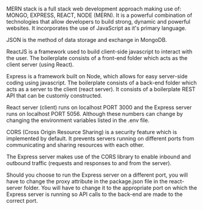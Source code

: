 MERN stack is a full stack web development approach making use of: MONGO, EXPRESS, REACT, NODE (MERN). It is a powerful combination of technologies that allow
developers to build strong, dynamic and powerful websites. It incorporates the use of JavaScript as it's primary language.

JSON is the method of data storage and exchange in MongoDB. 

ReactJS is a framework used to build client-side javascript to interact with the user. The boilerplate consists of a front-end folder which acts as the client 
server (using React).

Express is a framework built on Node, which allows for easy server-side coding using javascript. The boilerplate consists of a back-end folder which acts as a
server to the client (react server). It consists of a boilerplate REST API that can be customly constructed.

React server (client) runs on localhost PORT 3000 and the Express server runs on localhost PORT 5056. Although these numbers can change by changing the environment
variables listed in the .env file.

CORS (Cross Origin Resource Sharing) is a security feature which is implemented by default. It prevents servers running on different ports from communicating and
sharing resources with each other.

The Express server makes use of the CORS library to enable inbound and outbound traffic (requests and responses to and from the server). 

Should you choose to run the Express server on a different port, you will have to change the proxy attribute in the package.json file in the react-server folder.
You will have to change it to the appropriate port on which the Express server is running so API calls to the back-end are made to the correct port.
